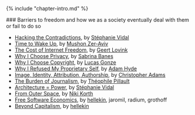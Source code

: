 {% include "chapter-intro.md" %}

### Barriers to freedom and how we as a society eventually deal with them or fail to do so

*   [Hacking the Contradictions](hacking-the-contradictions.html), by [Stéphanie Vidal](../authors/stephanie-vidal.html)
*   [Time to Wake Up](time-to-wake-up.html), by [Mushon Zer-Aviv](../authors/mushon-zer-aviv.html)
*   [The Cost of Internet Freedom](the-cost-of-internet-freedom.html), by [Geert Lovink](../authors/geert-lovink.html)
*   [Why I Choose Privacy](why-i-choose-privacy.html), by [Sabrina Banes](../authors/sabrina-banes.html)
*   [Why I Choose Copyright](why-i-choose-copyright.html), by [Lucas Gonze](../authors/lucas-gonze.html)
*   [Why I Refused My Proprietary Self](why-i-refused-my-proprietary-self.html), by [Adam Hyde](../authors/adam-hyde.html)
*   [Image, Identity, Attribution, Authorship](image-identity-attribution-authorship.html), by [Christopher Adams](../authors/christopher-adams.html)
*   [The Burden of Journalism](the-burden-of-journalism.html), by [Théophile Pillault](../authors/theophile-pillault.html)
*   [Architecture = Power](architecture=power.html), by [Stéphanie Vidal](../authors/stephanie-vidal.html)
*   [From Outer Space](from-outer-space.html), by [Niki Korth](../authors/niki-korth.html)
*   [Free Software Economics](free-software-economics.html), by [hellekin](../authors/hellekin.html), jaromil, radium, grothoff
*   [Beyond Capitalism](beyond-capitalism.html), by [hellekin](../authors/hellekin.html)
